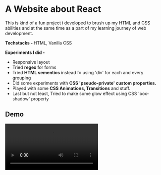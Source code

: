<h1> A Website about React </h1>

<p>This is kind of a fun project i developed to brush up my HTML and CSS abilities and at the same time as a part of my learning journey of web development.</p>

<p><strong>Techstacks - </strong> HTML, Vanilla CSS</p>

<div>
  <p><strong>Experiments I did - </strong></p>
  <ul>
    <li>Responsive layout
    <li>Tried <strong>regex</strong> for forms</li>
    <li>Tried <strong>HTML sementics</strong> instead fo using 'div' for each and every grouping</li>
    <li>Did some experiments with <strong>CSS 'pseudo-private' custom properties.</strong></li>
    <li>Played with some <strong>CSS Animations, Transitions</strong> and stuff.</li>
    <li>Last but not least, Tried to make some glow effect using CSS 'box-shadow' property</li>
  </ul>
</div>

<h2>Demo</h2>

<video controls width="">
  <source src="https://raw.githubusercontent.com/kavindujayarathne/website-about-react/master/demo/demo-video.mp4" type="video/mp4">
  Your browser does not support the video tag.
</video>
